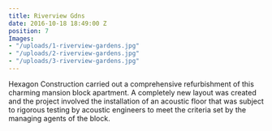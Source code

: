 ```yaml
---
title: Riverview Gdns
date: 2016-10-18 18:49:00 Z
position: 7
Images:
- "/uploads/1-riverview-gardens.jpg"
- "/uploads/2-riverview-gardens.jpg"
- "/uploads/3-riverview-gardens.jpg"
---
```


Hexagon Construction carried out a comprehensive refurbishment of this charming mansion block apartment. A completely new layout was created and the project involved the installation of an acoustic floor that was subject to rigorous testing by acoustic engineers to meet the criteria set by the managing agents of the block.